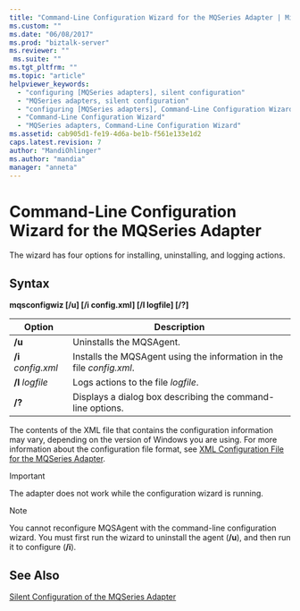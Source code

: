 ```yaml
---
title: "Command-Line Configuration Wizard for the MQSeries Adapter | Microsoft Docs"
ms.custom: ""
ms.date: "06/08/2017"
ms.prod: "biztalk-server"
ms.reviewer: ""
 ms.suite: ""
ms.tgt_pltfrm: ""
ms.topic: "article"
helpviewer_keywords: 
  - "configuring [MQSeries adapters], silent configuration"
  - "MQSeries adapters, silent configuration"
  - "configuring [MQSeries adapters], Command-Line Configuration Wizard"
  - "Command-Line Configuration Wizard"
  - "MQSeries adapters, Command-Line Configuration Wizard"
ms.assetid: cab905d1-fe19-4d6a-be1b-f561e133e1d2
caps.latest.revision: 7
author: "MandiOhlinger"
ms.author: "mandia"
manager: "anneta"
---
```

# Command-Line Configuration Wizard for the MQSeries Adapter
The wizard has four options for installing, uninstalling, and logging actions.  
  
## Syntax  
 **mqsconfigwiz [/u] [/i config.xml] [/l logfile] [/?]**  
  
|Option|Description|  
|------------|-----------------|  
|**/u**|Uninstalls the MQSAgent.|  
|**/i** *config.xml*|Installs the MQSAgent using the information in the file *config.xml*.|  
|**/l** *logfile*|Logs actions to the file *logfile*.|  
|**/?**|Displays a dialog box describing the command-line options.|  
  
 The contents of the XML file that contains the configuration information may vary, depending on the version of Windows you are using. For more information about the configuration file format, see [XML Configuration File for the MQSeries Adapter](../core/xml-configuration-file-for-the-mqseries-adapter.md).  
  
> [!IMPORTANT]
>  The adapter does not work while the configuration wizard is running.  
  
> [!NOTE]
>  You cannot reconfigure MQSAgent with the command-line configuration wizard. You must first run the wizard to uninstall the agent (**/u**), and then run it to configure (**/i**).  
  
## See Also  
 [Silent Configuration of the MQSeries Adapter](../core/silent-configuration-of-the-mqseries-adapter.md)